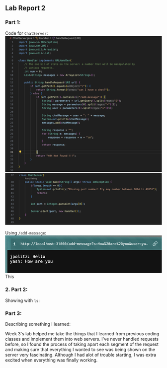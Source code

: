 ## Lab Report 2
### Part 1:
Code for `ChatServer`:
 ![](messages_code1.png)
 ![](messages_code2.png)

Using `/add-message`:
![](messages_code3.png)
This 

### 2. Part 2:
Showing with `ls`:

### Part 3:
Describing something I learned:

Week 3's lab helped me take the things that I learned from previous coding classes and implement them into web servers. I've never handled requests before, so I found the process of taking apart each segment of the request and making sure that everything I wanted to see was being shown on the server very fascinating. Although I had alot of trouble starting, I was extra excited when everything was finally working. 

